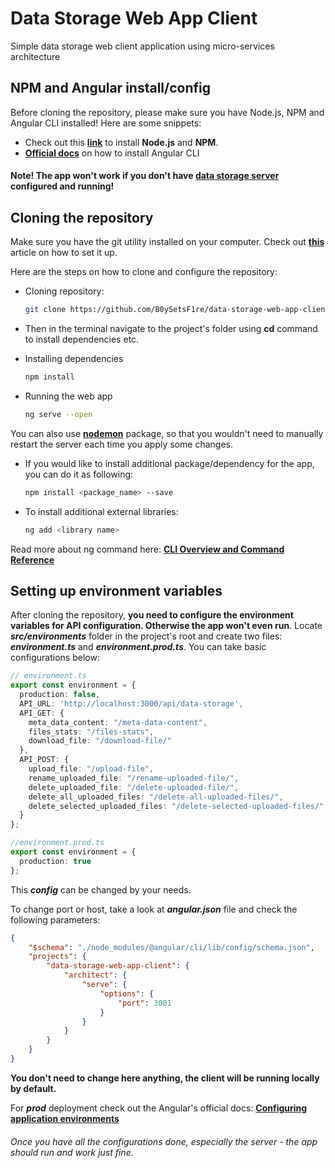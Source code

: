 # Data Storage Web App Client
Simple data storage web client application using micro-services architecture

## NPM and Angular install/config

Before cloning the repository, please make sure you have Node.js, NPM and Angular CLI installed! Here are some snippets:

* Check out this **[link](https://nodejs.org/en/)** to install **Node.js** and **NPM**.
* **[Official docs](https://angular.io/guide/setup-local)** on how to install Angular CLI

#### Note! The app won't work if you don't have [data storage server](https://github.com/B0ySetsF1re/data-storage-web-app-server) configured and running!

## Cloning the repository

Make sure you have the git utility installed on your computer. Check out **[this](https://git-scm.com/book/en/v2/Getting-Started-Installing-Git)** article on how to set it up.

Here are the steps on how to clone and configure the repository:

* Cloning repository:

  ```bash
  git clone https://github.com/B0ySetsF1re/data-storage-web-app-client.git
  ```
* Then in the terminal navigate to the project's folder using **cd** command to install dependencies etc.

* Installing dependencies

  ```bash
  npm install
  ```
* Running the web app

  ```bash
  ng serve --open
  ```
You can also use **[nodemon](https://www.npmjs.com/package/nodemon)** package, so that you wouldn't need to manually restart the server each time you apply some changes.

* If you would like to install additional package/dependency for the app, you can do it as following:

  ```bash
  npm install <package_name> --save
  ```
* To install additional external libraries:

  ```bash
  ng add <library name>
  ```
Read more about ng command here: **[CLI Overview and Command Reference](https://angular.io/cli#cli-overview-and-command-reference)**

## Setting up environment variables
After cloning the repository, **you need to configure the environment variables for API configuration. Otherwise the app won't even run**. Locate **_src/environments_** folder in the project's root and create two files: **_environment.ts_** and **_environment.prod.ts_**. You can take basic configurations below:

```typescript
// environment.ts
export const environment = {
  production: false,
  API_URL: 'http://localhost:3000/api/data-storage',
  API_GET: {
    meta_data_content: "/meta-data-content",
    files_stats: "/files-stats",
    download_file: "/download-file/"
  },
  API_POST: {
    upload_file: "/upload-file",
    rename_uploaded_file: "/rename-uploaded-file/",
    delete_uploaded_file: "/delete-uploaded-file/",
    delete_all_uploaded_files: "/delete-all-uploaded-files/",
    delete_selected_uploaded_files: "/delete-selected-uploaded-files/"
  }
};
```

```typescript
//environment.prod.ts
export const environment = {
  production: true
};

```

This **_config_** can be changed by your needs.

To change port or host, take a look at **_angular.json_** file and check the following parameters:

```json
{
    "$schema": "./node_modules/@angular/cli/lib/config/schema.json",
    "projects": {
        "data-storage-web-app-client": {
            "architect": {
                "serve": {
                    "options": {
                        "port": 3001
                    }
                }
            }
        }
    }
}
```
**You don't need to change here anything, the client will be running locally by default.**

For **_prod_** deployment check out the Angular's official docs: **[Configuring application environments](https://angular.io/guide/build#configuring-application-environments)**

###### Once you have all the configurations done, especially the server - the app should run and work just fine.
